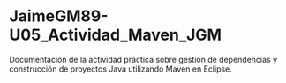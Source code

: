 # JaimeGM89-U05_Actividad_Maven_JGM
Documentación de la actividad práctica sobre gestión de dependencias y construcción de proyectos Java utilizando Maven en Eclipse.

